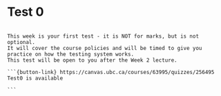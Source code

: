 # Test 0

````{card}

This week is your first test - it is NOT for marks, but is not optional.
It will cover the course policies and will be timed to give you practice on how the testing system works.
This test will be open to you after the Week 2 lecture.

```{button-link} https://canvas.ubc.ca/courses/63995/quizzes/256495
Test0 is available

```
````